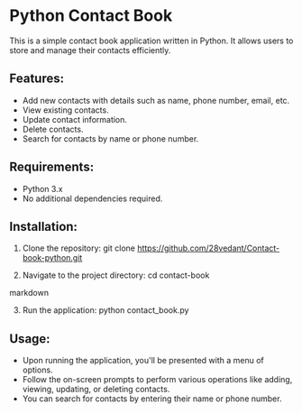 
# Python Contact Book

This is a simple contact book application written in Python. It allows users to store and manage their contacts efficiently.

## Features:

- Add new contacts with details such as name, phone number, email, etc.
- View existing contacts.
- Update contact information.
- Delete contacts.
- Search for contacts by name or phone number.

## Requirements:

- Python 3.x
- No additional dependencies required.

## Installation:

1. Clone the repository:
git clone https://github.com/28vedant/Contact-book-python.git


2. Navigate to the project directory:
cd contact-book

markdown

3. Run the application:
python contact_book.py



## Usage:

- Upon running the application, you'll be presented with a menu of options.
- Follow the on-screen prompts to perform various operations like adding, viewing, updating, or deleting contacts.
- You can search for contacts by entering their name or phone number.



